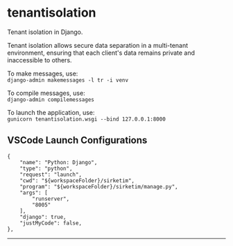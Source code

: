 # tenantisolation
Tenant isolation in Django.

Tenant isolation allows secure data separation in a multi-tenant environment, ensuring that each client's data remains private and inaccessible to others.  

To make messages, use:  
`django-admin makemessages -l tr -i venv`

To compile messages, use:  
`django-admin compilemessages`

To launch the application, use:   
`gunicorn tenantisolation.wsgi --bind 127.0.0.1:8000`

## VSCode Launch Configurations

```
{  
    "name": "Python: Django",
    "type": "python",
    "request": "launch",
    "cwd": "${workspaceFolder}/sirketim",
    "program": "${workspaceFolder}/sirketim/manage.py",
    "args": [
        "runserver",
        "8005"
    ],
    "django": true,
    "justMyCode": false,
},
```

***
